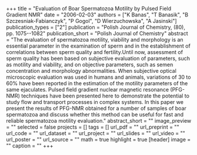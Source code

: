 +++
title = "Evaluation of Boar Spermatozoa Motility by Pulsed Field Gradient NMR"
date = "2006-02-03"
authors = ["K Banas", "T Banasik", "B Szczesniak-Fabianczyk", "P Gogol", "D Wierzuchowska", "A Jasinski"]
publication_types = ["2"]
publication = "Polish Journal of Chemistry, (80), pp. 1075--1082"
publication_short = "Polish Journal of Chemistry"
abstract = "The evaluation of spermatozoa motility, viability and morphology is an essential parameter in the examination of sperm and in the establishment of correlations between sperm quality and fertility.Until now, assessment of sperm quality has been based on subjective evaluation of parameters, such as motility and viability, and on objective parameters, such as semen concentration and morphology abnormalities. When subjective optical microscopic evaluation was used in humans and animals, variations of 30 to 60% have been reported in the estimation of the motility parameters of the same ejaculates. Pulsed field gradient nuclear magnetic resonance (PFG-NMR) techniques have been presented here to demonstrate the potential to study flow and transport processes in complex systems. In this paper we present the results of PFG-NMR obtained for a number of samples of boar spermatozoa and discuss whether this method can be useful for fast and reliable spermatozoa motility evaluation."
abstract_short = ""
image_preview = ""
selected = false
projects = []
tags = []
url_pdf = ""
url_preprint = ""
url_code = ""
url_dataset = ""
url_project = ""
url_slides = ""
url_video = ""
url_poster = ""
url_source = ""
math = true
highlight = true
[header]
image = ""
caption = ""
+++
